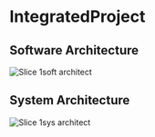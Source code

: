 # IntegratedProject

## Software Architecture
![Slice 1soft architect](https://user-images.githubusercontent.com/47183080/166188270-865ded17-4e20-4500-b1e3-427b091430d7.png)

## System Architecture

![Slice 1sys architect ](https://user-images.githubusercontent.com/47183080/166188433-819792c6-3248-43a5-aefd-a46d91a6a481.png)
